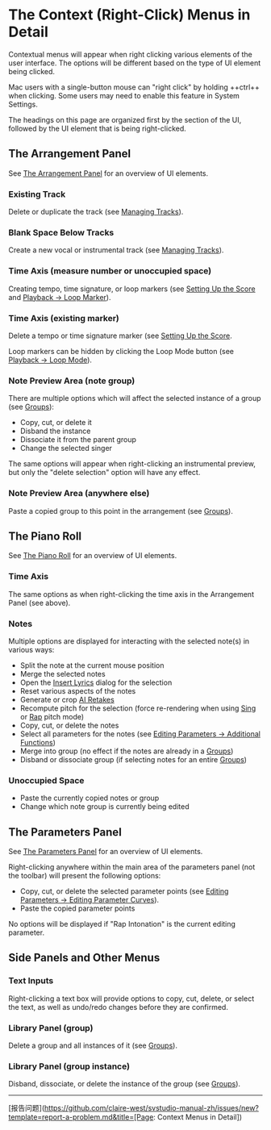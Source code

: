 # The Context (Right-Click) Menus in Detail

Contextual menus will appear when right clicking various elements of the user interface. The options will be different based on the type of UI element being clicked.

Mac users with a single-button mouse can "right click" by holding ++ctrl++ when clicking. Some users may need to enable this feature in System Settings.

The headings on this page are organized first by the section of the UI, followed by the UI element that is being right-clicked.

## The Arrangement Panel

See [The Arrangement Panel](../workspace/arrangement.md) for an overview of UI elements.

### Existing Track

Delete or duplicate the track (see [Managing Tracks](../quickstart/managing-tracks.md)).

### Blank Space Below Tracks

Create a new vocal or instrumental track (see [Managing Tracks](../quickstart/managing-tracks.md)).

### Time Axis (measure number or unoccupied space)

Creating tempo, time signature, or loop markers (see [Setting Up the Score](../quickstart/setting-up-the-score.md) and [Playback → Loop Marker](../quickstart/playback.md#1-loop-marker)).

### Time Axis (existing marker)

Delete a tempo or time signature marker (see [Setting Up the Score](../quickstart/setting-up-the-score.md).

Loop markers can be hidden by clicking the Loop Mode button (see [Playback → Loop Mode](../quickstart/playback.md#3-loop-mode)).

### Note Preview Area (note group)

There are multiple options which will affect the selected instance of a group (see [Groups](groups.md)):

* Copy, cut, or delete it
* Disband the instance
* Dissociate it from the parent group
* Change the selected singer

The same options will appear when right-clicking an instrumental preview, but only the "delete selection" option will have any effect.

### Note Preview Area (anywhere else)

Paste a copied group to this point in the arrangement (see [Groups](groups.md)).

## The Piano Roll

See [The Piano Roll](../workspace/piano-roll.md) for an overview of UI elements.

### Time Axis

The same options as when right-clicking the time axis in the Arrangement Panel (see above).

### Notes

Multiple options are displayed for interacting with the selected note(s) in various ways:

* Split the note at the current mouse position
* Merge the selected notes
* Open the [Insert Lyrics](batch-lyrics.md) dialog for the selection
* Reset various aspects of the notes
* Generate or crop [AI Retakes](../ai-functions/ai-retakes.md)
* Recompute pitch for the selection (force re-rendering when using [Sing](../ai-functions/pitch-mode-sing.md) or [Rap](../ai-functions/pitch-mode-rap.md) pitch mode)
* Copy, cut, or delete the notes
* Select all parameters for the notes (see [Editing Parameters → Additional Functions](../parameters/editing-parameters.md#select-parameters-for-notes))
* Merge into group (no effect if the notes are already in a [Groups](groups.md))
* Disband or dissociate group (if selecting notes for an entire [Groups](groups.md))

### Unoccupied Space

* Paste the currently copied notes or group
* Change which note group is currently being edited

## The Parameters Panel

See [The Parameters Panel](../parameters/parameters-panel.md) for an overview of UI elements.

Right-clicking anywhere within the main area of the parameters panel (not the toolbar) will present the following options:

* Copy, cut, or delete the selected parameter points (see [Editing Parameters → Editing Parameter Curves](../parameters/editing-parameters.md#editing-parameter-curves)).
* Paste the copied parameter points

No options will be displayed if "Rap Intonation" is the current editing parameter.

## Side Panels and Other Menus

### Text Inputs

Right-clicking a text box will provide options to copy, cut, delete, or select the text, as well as undo/redo changes before they are confirmed.

### Library Panel (group)

Delete a group and all instances of it (see [Groups](groups.md)).

### Library Panel (group instance)

Disband, dissociate, or delete the instance of the group (see [Groups](groups.md)).

---

[报告问题](https://github.com/claire-west/svstudio-manual-zh/issues/new?template=report-a-problem.md&title=[Page: Context Menus in Detail])